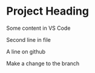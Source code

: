 # Project Heading
Some content in VS Code

Second line in file

A line on github

Make a change to the branch